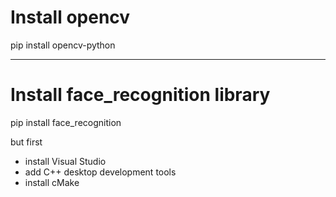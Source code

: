 


# Install opencv
pip install opencv-python

-----------------------------------------------

# Install face_recognition library
pip install face_recognition

but first
- install Visual Studio
- add C++ desktop development tools
- install cMake

